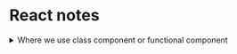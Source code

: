 # React notes
<details>
<summary>Where we use class component or functional component</summary>

<details>
---
---
<summary>React Functional Component কোথায় ব্যবহার করব?</summary>

Functional Components মূলত সহজ এবং হালকা (lightweight)। আধুনিক React অ্যাপ্লিকেশনগুলোতে এগুলো বেশি জনপ্রিয়।

ব্যবহারের ক্ষেত্র:

✔ Simple UI Rendering: যখন শুধু UI দেখাতে হবে, জটিল logic বা lifecycle methods দরকার নেই।

✔ Hooks ব্যবহার করতে চাইলে: Functional Component-এ useState, useEffect, useContext ইত্যাদি React Hooks ব্যবহার করা যায়।

✔ Performance & Clean Code: Functional Components কম boilerplate কোড লিখতে হয়, তাই কোড পরিষ্কার এবং maintain করা সহজ।

✔ Modern React Best Practice: React team-এর recommendation হলো functional component + hooks ব্যবহার করা।

</details>
<details>
<summary>React Class Component কোথায় ব্যবহার করব?</summary>

Class Components পুরনো React style, কিন্তু কিছু ক্ষেত্রে এখনও ব্যবহার হতে পারে।

ব্যবহারের ক্ষেত্র:

✔ Legacy Projects: পুরনো প্রোজেক্ট যেখানে আগে থেকেই class component ব্যবহার হচ্ছে।

✔ Lifecycle Method দরকার: যেমন componentDidMount(), componentDidUpdate(), componentWillUnmount() ইত্যাদি। যদিও এখন hooks দিয়ে functional component-এও এই কাজ করা যায়।

✔ State Management (Old Way): আগে functional component-এ state ছিল না, তাই stateful logic এর জন্য class component লাগত। এখন useState() ও useReducer() দিয়ে এই সমস্যা নেই।

</details>

# React Lifecycle Methods vs Hooks (Mapping Table)

| Class Component Lifecycle                | Functional Component Hook            | ব্যাখ্যা                                            |
| ---------------------------------------- | ------------------------------------ | --------------------------------------------------- |
| `componentDidMount()`                    | `useEffect(() => { ... }, [])`       | কম্পোনেন্ট প্রথমবার render হলে effect চালানোর জন্য। |
| `componentDidUpdate()`                   | `useEffect(() => { ... }, [deps])`   | ডিপেনডেন্সি পরিবর্তন হলে effect রান হবে।            |
| `componentWillUnmount()`                 | Cleanup function inside `useEffect`  | কম্পোনেন্ট unmount হওয়ার সময় cleanup করার জন্য।     |
| `shouldComponentUpdate()`                | `React.memo` বা `useMemo`            | unnecessary re-render আটকানোর জন্য।                 |
| `getDerivedStateFromProps()`             | `useEffect()` + state logic          | props অনুযায়ী state update করার জন্য।               |
| `componentDidCatch()` / Error Boundaries | এখনো Class Component-এ (Hooks এ নেই) | Error handling এর জন্য class component দরকার।       |
| `setState()`                             | `useState()` বা `useReducer()`       | state update করার জন্য।                             |

---

## ✅ Class Component Example

```jsx
class Example extends React.Component {
componentDidMount() {
console.log("Mounted");
}

componentWillUnmount() {
console.log("Unmounted");
}

render() {
return <h1>Hello</h1>;
}
}
```

## ✅ Functional Component Example (Same Work)

```jsx
import { useEffect } from "react";

function Example() {
useEffect(() => {
console.log("Mounted");

return () => {
console.log("Unmounted");
};
}, []);

return <h1>Hello</h1>;
}
```

</details>
